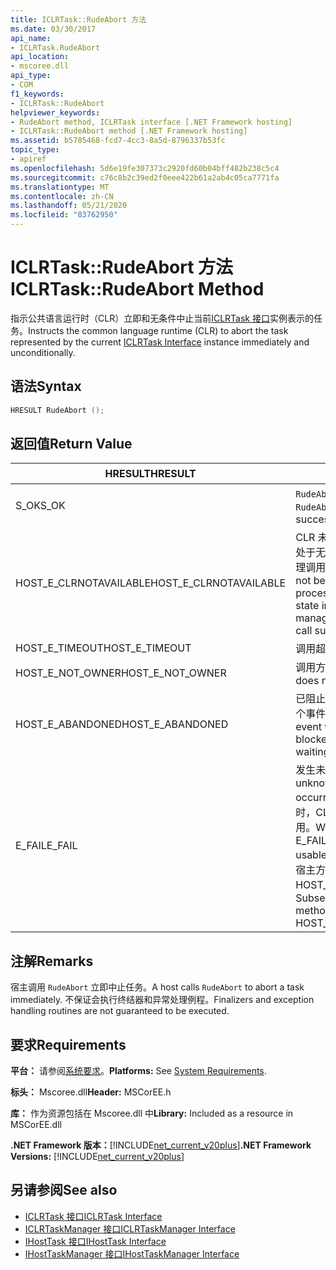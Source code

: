 ```yaml
---
title: ICLRTask::RudeAbort 方法
ms.date: 03/30/2017
api_name:
- ICLRTask.RudeAbort
api_location:
- mscoree.dll
api_type:
- COM
f1_keywords:
- ICLRTask::RudeAbort
helpviewer_keywords:
- RudeAbort method, ICLRTask interface [.NET Framework hosting]
- ICLRTask::RudeAbort method [.NET Framework hosting]
ms.assetid: b5785468-fcd7-4cc3-8a5d-8796337b53fc
topic_type:
- apiref
ms.openlocfilehash: 5d6e19fe307373c2920fd60b04bff482b238c5c4
ms.sourcegitcommit: c76c8b2c39ed2f0eee422b61a2ab4c05ca7771fa
ms.translationtype: MT
ms.contentlocale: zh-CN
ms.lasthandoff: 05/21/2020
ms.locfileid: "83762950"
---
```

# <a name="iclrtaskrudeabort-method"></a><span data-ttu-id="946c8-102">ICLRTask::RudeAbort 方法</span><span class="sxs-lookup"><span data-stu-id="946c8-102">ICLRTask::RudeAbort Method</span></span>
<span data-ttu-id="946c8-103">指示公共语言运行时（CLR）立即和无条件中止当前[ICLRTask 接口](iclrtask-interface.md)实例表示的任务。</span><span class="sxs-lookup"><span data-stu-id="946c8-103">Instructs the common language runtime (CLR) to abort the task represented by the current [ICLRTask Interface](iclrtask-interface.md) instance immediately and unconditionally.</span></span>  
  
## <a name="syntax"></a><span data-ttu-id="946c8-104">语法</span><span class="sxs-lookup"><span data-stu-id="946c8-104">Syntax</span></span>  
  
```cpp  
HRESULT RudeAbort ();
```  
  
## <a name="return-value"></a><span data-ttu-id="946c8-105">返回值</span><span class="sxs-lookup"><span data-stu-id="946c8-105">Return Value</span></span>  
  
|<span data-ttu-id="946c8-106">HRESULT</span><span class="sxs-lookup"><span data-stu-id="946c8-106">HRESULT</span></span>|<span data-ttu-id="946c8-107">说明</span><span class="sxs-lookup"><span data-stu-id="946c8-107">Description</span></span>|  
|-------------|-----------------|  
|<span data-ttu-id="946c8-108">S_OK</span><span class="sxs-lookup"><span data-stu-id="946c8-108">S_OK</span></span>|<span data-ttu-id="946c8-109">`RudeAbort`已成功返回。</span><span class="sxs-lookup"><span data-stu-id="946c8-109">`RudeAbort` returned successfully.</span></span>|  
|<span data-ttu-id="946c8-110">HOST_E_CLRNOTAVAILABLE</span><span class="sxs-lookup"><span data-stu-id="946c8-110">HOST_E_CLRNOTAVAILABLE</span></span>|<span data-ttu-id="946c8-111">CLR 未加载到进程中，或 CLR 处于无法运行托管代码或成功处理调用的状态。</span><span class="sxs-lookup"><span data-stu-id="946c8-111">The CLR has not been loaded into a process, or the CLR is in a state in which it cannot run managed code or process the call successfully.</span></span>|  
|<span data-ttu-id="946c8-112">HOST_E_TIMEOUT</span><span class="sxs-lookup"><span data-stu-id="946c8-112">HOST_E_TIMEOUT</span></span>|<span data-ttu-id="946c8-113">调用超时。</span><span class="sxs-lookup"><span data-stu-id="946c8-113">The call timed out.</span></span>|  
|<span data-ttu-id="946c8-114">HOST_E_NOT_OWNER</span><span class="sxs-lookup"><span data-stu-id="946c8-114">HOST_E_NOT_OWNER</span></span>|<span data-ttu-id="946c8-115">调用方不拥有该锁。</span><span class="sxs-lookup"><span data-stu-id="946c8-115">The caller does not own the lock.</span></span>|  
|<span data-ttu-id="946c8-116">HOST_E_ABANDONED</span><span class="sxs-lookup"><span data-stu-id="946c8-116">HOST_E_ABANDONED</span></span>|<span data-ttu-id="946c8-117">已阻止的线程或纤程正在等待某个事件时，该事件被取消。</span><span class="sxs-lookup"><span data-stu-id="946c8-117">An event was canceled while a blocked thread or fiber was waiting on it.</span></span>|  
|<span data-ttu-id="946c8-118">E_FAIL</span><span class="sxs-lookup"><span data-stu-id="946c8-118">E_FAIL</span></span>|<span data-ttu-id="946c8-119">发生未知的灾难性故障。</span><span class="sxs-lookup"><span data-stu-id="946c8-119">An unknown catastrophic failure occurred.</span></span> <span data-ttu-id="946c8-120">当方法返回 E_FAIL 时，CLR 在该进程内将不再可用。</span><span class="sxs-lookup"><span data-stu-id="946c8-120">When a method returns E_FAIL, the CLR is no longer usable within the process.</span></span> <span data-ttu-id="946c8-121">对宿主方法的后续调用会返回 HOST_E_CLRNOTAVAILABLE。</span><span class="sxs-lookup"><span data-stu-id="946c8-121">Subsequent calls to hosting methods return HOST_E_CLRNOTAVAILABLE.</span></span>|  
  
## <a name="remarks"></a><span data-ttu-id="946c8-122">注解</span><span class="sxs-lookup"><span data-stu-id="946c8-122">Remarks</span></span>  
 <span data-ttu-id="946c8-123">宿主调用 `RudeAbort` 立即中止任务。</span><span class="sxs-lookup"><span data-stu-id="946c8-123">A host calls `RudeAbort` to abort a task immediately.</span></span> <span data-ttu-id="946c8-124">不保证会执行终结器和异常处理例程。</span><span class="sxs-lookup"><span data-stu-id="946c8-124">Finalizers and exception handling routines are not guaranteed to be executed.</span></span>  
  
## <a name="requirements"></a><span data-ttu-id="946c8-125">要求</span><span class="sxs-lookup"><span data-stu-id="946c8-125">Requirements</span></span>  
 <span data-ttu-id="946c8-126">**平台：** 请参阅[系统要求](../../get-started/system-requirements.md)。</span><span class="sxs-lookup"><span data-stu-id="946c8-126">**Platforms:** See [System Requirements](../../get-started/system-requirements.md).</span></span>  
  
 <span data-ttu-id="946c8-127">**标头：** Mscoree.dll</span><span class="sxs-lookup"><span data-stu-id="946c8-127">**Header:** MSCorEE.h</span></span>  
  
 <span data-ttu-id="946c8-128">**库：** 作为资源包括在 Mscoree.dll 中</span><span class="sxs-lookup"><span data-stu-id="946c8-128">**Library:** Included as a resource in MSCorEE.dll</span></span>  
  
 <span data-ttu-id="946c8-129">**.NET Framework 版本：**[!INCLUDE[net_current_v20plus](../../../../includes/net-current-v20plus-md.md)]</span><span class="sxs-lookup"><span data-stu-id="946c8-129">**.NET Framework Versions:** [!INCLUDE[net_current_v20plus](../../../../includes/net-current-v20plus-md.md)]</span></span>  
  
## <a name="see-also"></a><span data-ttu-id="946c8-130">另请参阅</span><span class="sxs-lookup"><span data-stu-id="946c8-130">See also</span></span>

- [<span data-ttu-id="946c8-131">ICLRTask 接口</span><span class="sxs-lookup"><span data-stu-id="946c8-131">ICLRTask Interface</span></span>](iclrtask-interface.md)
- [<span data-ttu-id="946c8-132">ICLRTaskManager 接口</span><span class="sxs-lookup"><span data-stu-id="946c8-132">ICLRTaskManager Interface</span></span>](iclrtaskmanager-interface.md)
- [<span data-ttu-id="946c8-133">IHostTask 接口</span><span class="sxs-lookup"><span data-stu-id="946c8-133">IHostTask Interface</span></span>](ihosttask-interface.md)
- [<span data-ttu-id="946c8-134">IHostTaskManager 接口</span><span class="sxs-lookup"><span data-stu-id="946c8-134">IHostTaskManager Interface</span></span>](ihosttaskmanager-interface.md)
